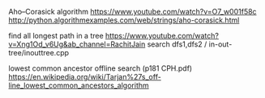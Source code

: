 Aho–Corasick algorithm  https://www.youtube.com/watch?v=O7_w001f58c
http://python.algorithmexamples.com/web/strings/aho-corasick.html


find all longest path in a tree https://www.youtube.com/watch?v=Xng1Od_v6Ug&ab_channel=RachitJain
search dfs1,dfs2  / in-out-tree/inouttree.cpp

lowest common ancestor offline search (p181 CPH.pdf)
https://en.wikipedia.org/wiki/Tarjan%27s_off-line_lowest_common_ancestors_algorithm